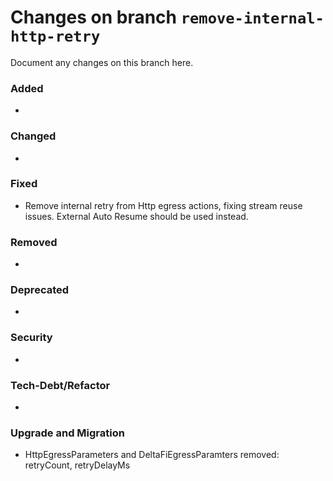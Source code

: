 # Changes on branch `remove-internal-http-retry`
Document any changes on this branch here.
### Added
- 

### Changed
- 

### Fixed
- Remove internal retry from Http egress actions, fixing stream reuse issues. External Auto Resume should be used instead. 

### Removed
- 

### Deprecated
- 

### Security
- 

### Tech-Debt/Refactor
- 

### Upgrade and Migration
- HttpEgressParameters and DeltaFiEgressParamters removed: retryCount, retryDelayMs
